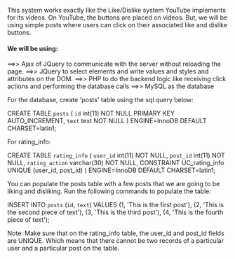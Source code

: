 This system works exactly like the Like/Dislike system YouTube implements for its videos. On YouTube, the buttons are placed on videos.
But, we will be using simple posts where users can click on their associated like and dislike buttons.  

#### We will be using:

==>> Ajax of JQuery to communicate with the server without reloading the page.
==>> JQuery to select elements and write values and styles and attributes on the DOM.
==>> PHP to do the backend logic like receiving click actions and performing the database calls
==>> MySQL as the database

For the database, create 'posts' table using the sql query below:

CREATE TABLE `posts` (
  `id` int(11) NOT NULL PRIMARY KEY AUTO_INCREMENT,
  `text` text NOT NULL
) ENGINE=InnoDB DEFAULT CHARSET=latin1;


For rating_info:

CREATE TABLE `rating_info` (
  `user_id` int(11) NOT NULL,
  `post_id` int(11) NOT NULL,
  `rating_action` varchar(30) NOT NULL,
   CONSTRAINT UC_rating_info UNIQUE (user_id, post_id)
) ENGINE=InnoDB DEFAULT CHARSET=latin1;


You can populate the posts table with a few posts that we are going to be liking and disliking. Run the following commands to populate the table:

INSERT INTO `posts` (`id`, `text`) VALUES
(1, 'This is the first post'),
(2, 'This is the second piece of text'),
(3, 'This is the third post'),
(4, 'This is the fourth piece of text');


Note: Make sure that on the rating_info table, the user_id and post_id fields are UNIQUE. Which means that there cannot be two records of a particular user and a particular post on the table.





